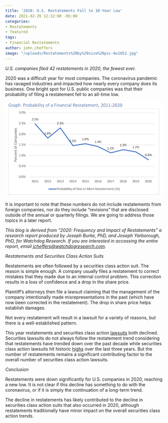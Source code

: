 ```yaml
---
title: '2020: U.S. Restatements Fall to 10-Year Low'
date: 2021-02-26 12:32:00 -05:00
categories:
- Restatements
- featured
tags:
- Financial Restatements
author: john_cheffers
image: "/uploads/Restatements%20by%20size%20pic-6e1052.jpg"
---
```


*U.S. companies filed 42 restatements in 2020, the fewest ever.*

2020 was a difficult year for most companies. The coronavirus pandemic has ravaged industries and impacted how nearly every company does its business. One bright spot for U.S. public companies was that their probability of filing a restatement fell to an all-time low.

![Restatements 2020.png](/uploads/Restatements%202020.png)

It is important to note that these numbers do not include restatements from foreign companies, nor do they include “revisions” that are disclosed outside of the annual or quarterly filings. We are going to address those topics in a later report.

*This blog is derived from “2020: Frequency and Impact of Restatements” a research report produced by Joseph Burke, PhD, and Joseph Yarborough, PhD, for Watchdog Research. If you are interested in accessing the entire report, email [jcheffers@watchdogresearch.com](mailto:jcheffers@watchdogresearch.com).*

*Restatements and Securities Class Action Suits*

Restatements are often followed by a securities class action suit. The reason is simple enough. A company usually files a restatement to correct mistakes that they made due to an internal control problem. This correction results in a loss of confidence and a drop in the share price.

Plaintiff’s attorneys then file a lawsuit claiming that the management of the company intentionally made misrepresentations in the past (which have now been corrected in the restatement). The drop in share price helps establish damages.

Not every restatement will result in a lawsuit for a variety of reasons, but there is a well-established pattern.

This year restatements and securities class action [lawsuits](https://blog.watchdogresearch.com/posts/2020-short-reports-fuel-lawsuits-against-chinese-companies/) both declined. Securities lawsuits do not always follow the restatement trend considering that restatements have trended down over the past decade while securities class action lawsuits hit historic [highs](https://blog.watchdogresearch.com/posts/the-post-cyan-paradigm/) over the last three years. But the number of restatements remains a significant contributing factor to the overall number of securities class action lawsuits.

*Conclusion*

Restatements were down significantly for U.S. companies in 2020, reaching a new low. It is not clear if this decline has something to do with the coronavirus, or if it is simply the continuation of a long-term trend.

The decline in restatements has likely contributed to the decline in securities class action suits that also occurred in 2020, although restatements traditionally have minor impact on the overall securities class action trends.